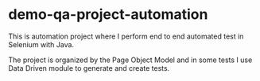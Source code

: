 # demo-qa-project-automation
This is automation project where I perform end to end automated test in Selenium with Java. 

The project is organized by the Page Object Model and in some tests I use Data Driven module to generate and create tests.




